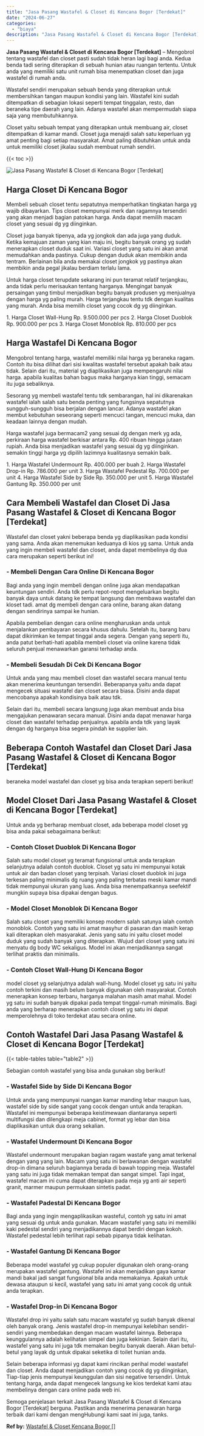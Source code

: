 ```yaml
---
title: "Jasa Pasang Wastafel & Closet di Kencana Bogor [Terdekat]"
date: "2024-06-27"
categories: 
  - "biaya"
description: "Jasa Pasang Wastafel & Closet di Kencana Bogor [Terdekat]. Semoga penjelasan terkait Jasa Pasang Wastafel & Closet di Kencana Bogor [Terdekat] berguna. Pas..."
---
```


**Jasa Pasang Wastafel & Closet di Kencana Bogor \[Terdekat\]** – Mengobrol tentang wastafel dan closet pasti sudah tidak heran lagi bagi anda. Kedua benda tadi sering diterapkan di sebuah hunian atau ruangan tertentu. Untuk anda yang memiliki satu unit rumah bisa menempatkan closet dan juga wastafel di rumah anda.

Wastafel sendiri merupakan sebuah benda yang diterapkan untuk membersihkan tangan maupun kondisi yang lain. Wastafel kini sudah ditempatkan di sebagian lokasi seperti tempat tinggalan, resto, dan beraneka tipe daerah yang lain. Adanya wastafel akan mempermudah siapa saja yang membutuhkannya.

Closet yaitu sebuah tempat yang diterapkan untuk membuang air, closet ditempatkan di kamar mandi. Closet juga menajdi salah satu keperluan yg amat penting bagi setiap masyarakat. Amat paling dibutuhkan untuk anda untuk memiliki closet jikalau sudah membuat rumah sendiri.

{{< toc >}}

![Jasa Pasang Wastafel & Closet di Kencana Bogor [Terdekat]](/images/wastafel-closet-murah16.png)

## Harga Closet Di Kencana Bogor

Membeli sebuah closet tentu sepatutnya memperhatikan tingkatan harga yg wajib dibayarkan. Tips closet mempunyai merk dan ragamnya tersendiri yang akan menjadi bagian patokan harga. Anda dapat memilih macam closet yang sesuai dg yg diinginkan.

Closet juga banyak tipenya, ada yg jongkok dan ada juga yang duduk. Ketika kemajuan zaman yang kian maju ini, begitu banyak orang yg sudah menerapkan closet duduk saat ini. Variasi closet yang satu ini akan amat memudahkan anda pastinya. Cukup dengan duduk akan membikin anda tentram. Berlainan bila anda memakai closet jongkok yg pastinya akan membikin anda pegal jikalau berdiam terlalu lama.

Untuk harga closet terupdate sekarang ini pun teramat relatif terjangkau, anda tidak perlu merisaukan tentang harganya. Mengingat banyak persaingan yang timbul menjadikan begitu banyak produsen yg menjualnya dengan harga yg paling murah. Harga terjangkau tentu tdk dengan kualitas yang murah. Anda bisa memilih closet yang cocok dg yg diinginkan.

1\. Harga Closet Wall-Hung Rp. 9.500.000 per pcs 2. Harga Closet Duoblok Rp. 900.000 per pcs 3. Harga Closet Monoblok Rp. 810.000 per pcs

## Harga Wastafel Di Kencana Bogor

Mengobrol tentang harga, wastafel memiliki nilai harga yg beraneka ragam. Contoh itu bisa dilihat dari sisi kwalitas wastafel tersebut apakah baik atau tidak. Selain dari itu, material yg diaplikasikan juga mempengaruhi nilai harga. apabila kualitas bahan bagus maka harganya kian tinggi, semacam itu juga sebaliknya.

Sesorang yg membeli wastafel tentu tdk sembarangan, hal ini dikarenakan wastafel ialah salah satu benda penting yang fungsinya sepatutnya sungguh-sungguh bisa berjalan dengan lancar. Adanya wastafel akan membut kebutuhan seseorang seperti mencuci tangan, mencuci muka, dan keadaan lainnya dengan mudah.

Harga wastafel juga bermacam2 yang sesuai dg dengan merk yg ada, perkiraan harga wastafel berkisar antara Rp. 400 ribuan hingga jutaan rupiah. Anda bisa menjadikan wastafel yang sesuai dg yg diinginkan. semakin tinggi harga yg dipilih lazimnya kualitasnya semakin baik.

1\. Harga Wastafel Undermount Rp. 400.000 per buah 2. Harga Wastafel Drop-in Rp. 786.000 per unit 3. Harga Wastafel Pedestal Rp. 700.000 per unit 4. Harga Wastafel Side by Side Rp. 350.000 per unit 5. Harga Wastafel Gantung Rp. 350.000 per unit

## Cara Membeli Wastafel dan Closet Di Jasa Pasang Wastafel & Closet di Kencana Bogor \[Terdekat\]

Wastafel dan closet yakni beberapa benda yg diaplikasikan pada kondisi yang sama. Anda akan menemukan keduanya di kios yg sama. Untuk anda yang ingin membeli wastafel dan closet, anda dapat membelinya dg dua cara merupakan seperti berikut ini!

### \- Membeli Dengan Cara Online Di Kencana Bogor

Bagi anda yang ingin membeli dengan online juga akan mendapatkan keuntungan sendiri. Anda tdk perlu repot-repot mengeluarkan begitu banyak daya untuk datang ke tempat langsung dan membawa wastafel dan kloset tadi. amat dg membeli dengan cara online, barang akan datang dengan sendirinya sampai ke hunian.

Apabila pembelian dengan cara online mengharuskan anda untuk menjalankan pembayaran secara khusus dahulu. Setelah itu, barang baru dapat dikirimkan ke tempat tinggal anda segera. Dengan yang seperti itu, anda patut berhati-hati apabila membeli closet via online karena tidak seluruh penjual menawarkan garansi terhadap anda.

### \- Membeli Sesudah Di Cek Di Kencana Bogor

Untuk anda yang mau membeli closet dan wastafel secara manual tentu akan menerima keuntungan tersendiri. Beberapanya yaitu anda dapat mengecek situasi wastafel dan closet secara biasa. Disini anda dapat mencobanya apakah kondisinya baik atau tdk.

Selain dari itu, membeli secara langsung juga akan membuat anda bisa mengajukan penawaran secara manual. Disini anda dapat menawar harga closet dan wastafel terhadap penjualnya. apabila anda tdk yang layak dengan dg harganya bisa segera pindah ke supplier lain.

## Beberapa Contoh Wastafel dan Closet Dari Jasa Pasang Wastafel & Closet di Kencana Bogor \[Terdekat\]

beraneka model wastafel dan closet yg bisa anda terapkan seperti berikut!

## Model Closet Dari Jasa Pasang Wastafel & Closet di Kencana Bogor \[Terdekat\]

Untuk anda yg berharap membuat closet, ada beberapa model closet yg bisa anda pakai sebagaimana berikut:

### \- Contoh Closet Duoblok Di Kencana Bogor

Salah satu model closet yg teramat fungsional untuk anda terapkan selanjutnya adalah contoh duoblok. Closet yg satu ini mempunyai kotak untuk air dan badan closet yang terpisah. Variasi closet duoblok ini juga terkesan paling minimalis dg ruang yang paling terbatas meski kamar mandi tidak mempunyai ukuran yang luas. Anda bisa menempatkannya seefektif mungkin supaya bisa dipakai dengan bagus.

### \- Model Closet Monoblok Di Kencana Bogor

Salah satu closet yang memiliki konsep modern salah satunya ialah contoh monoblok. Contoh yang satu ini amat masyhur di pasaran dan masih kerap kali diterapkan oleh masyarakat. Jenis yang satu ini yaitu closet model duduk yang sudah banyak yang diterapkan. Wujud dari closet yang satu ini menyatu dg body WC sekaligus. Model ini akan menjadikannya sangat terlihat praktis dan minimalis.

### \- Contoh Closet Wall-Hung Di Kencana Bogor

model closet yg selanjutnya adalah wall-hung. Model closet yg satu ini yaitu contoh terkini dan masih belum banyak digunakan oleh masyarakat. Contoh menerapkan konsep terbaru, harganya malahan masih amat mahal. Model yg satu ini sudah banyak dipakai pada tempat tinggal-rumah minimalis. Bagi anda yang berharap menerapkan contoh closet yg satu ini dapat memperolehnya di toko terdekat atau secara online.

## Contoh Wastafel Dari Jasa Pasang Wastafel & Closet di Kencana Bogor \[Terdekat\]

{{< table-tables table="table2" >}}

Sebagian contoh wastafel yang bisa anda gunakan sbg berikut!

### \- Wastafel Side by Side Di Kencana Bogor

Untuk anda yang mempunyai ruangan kamar manding lebar maupun luas, wastafel side by side sangat yang cocok dengan untuk anda terapkan. Wastafel ini mempunyai beberapa keistimewaan diantaranya seperti multifungsi dan dilengkapi meja cabinet, format yg lebar dan bisa diaplikasikan untuk dua orang sekalian.

### \- Wastafel Undermount Di Kencana Bogor

Wastafel undermount merupakan bagian ragam wastafe yang amat terkenal dengan yang yang lain. Macam yang satu ini berlawanan dengan wastafel drop-in dimana seluruh bagiannya berada di bawah topping meja. Wastafel yang satu ini juga tidak memakan tempat dan sangat simpel. Tapi ingat, wastafel macam ini cuma dapat diterapkan pada meja yg anti air seperti granit, marmer maupun permukaan sintetis padat.

### \- Wastafel Padestal Di Kencana Bogor

Bagi anda yang ingin mengaplikasikan wasteful, contoh yg satu ini amat yang sesuai dg untuk anda gunakan. Macam wastafel yang satu ini memiliki kaki pedestal sendiri yang menjadikannya dapat berdiri dengan kokoh. Wastafel pedestal lebih terlihat rapi sebab pipanya tidak kelihatan.

### \- Wastafel Gantung Di Kencana Bogor

Beberapa model wastafel yg cukup populer digunakan oleh orang-orang merupakan wastafel gantung. Wastafel ini akan menjadikan gaya kamar mandi bakal jadi sangat fungsional bila anda memakainya. Apakah untuk dewasa ataupun si kecil, wastafel yang satu ini amat yang cocok dg untuk anda terapkan.

### \- Wastafel Drop-in Di Kencana Bogor

Wastafel drop ini yaitu salah satu macam wastafel yg sudah banyak dikenal oleh banyak orang. Jenis wastafel drop-in mempunyai kelebihan sendiri-sendiri yang membedakan dengan macam wastafel lainnya. Beberapa keunggulannya adalah kelihatan simpel dan juga kekinian. Selain dari itu, wastafel yang satu ini juga tdk memakan begitu banyak daerah. Akan betul-betul yang layak dg untuk dipakai seketika di toilet hunian anda.

Selain beberapa informasi yg dapat kami rincikan perihal model wastafel dan closet. Anda dapat menjadikan contoh yang cocok dg yg diinginkan, Tiap-tiap jenis mempunyai keunggulan dan sisi negative tersendiri. Untuk tentang harga, anda dapat mengecek langsung ke kios terdekat kami atau membelinya dengan cara online pada web ini.

Semoga penjelasan terkait Jasa Pasang Wastafel & Closet di Kencana Bogor \[Terdekat\] berguna. Pastikan anda menerima penawaran harga terbaik dari kami dengan mengHubungi kami saat ini juga, tanks.

**Ref by:** [Wastafel & Closet Kencana Bogor []](https://id.wikipedia.org/wiki/Wastafel)

